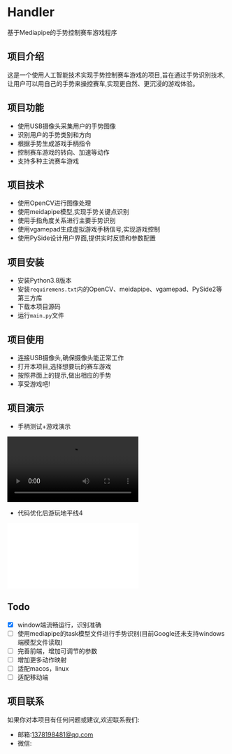 # Handler
基于Mediapipe的手势控制赛车游戏程序

## 项目介绍

这是一个使用人工智能技术实现手势控制赛车游戏的项目,旨在通过手势识别技术,让用户可以用自己的手势来操控赛车,实现更自然、更沉浸的游戏体验。

## 项目功能

- 使用USB摄像头采集用户的手势图像
- 识别用户的手势类别和方向
- 根据手势生成游戏手柄指令
- 控制赛车游戏的转向、加速等动作
- 支持多种主流赛车游戏

## 项目技术

- 使用OpenCV进行图像处理
- 使用meidapipe模型,实现手势关键点识别
- 使用手指角度关系进行主要手势识别
- 使用vgamepad生成虚拟游戏手柄信号,实现游戏控制
- 使用PySide设计用户界面,提供实时反馈和参数配置

## 项目安装

- 安装Python3.8版本
- 安装`requiremens.txt`内的OpenCV、meidapipe、vgamepad、PySide2等第三方库
- 下载本项目源码
- 运行`main.py`文件

## 项目使用

- 连接USB摄像头,确保摄像头能正常工作
- 打开本项目,选择想要玩的赛车游戏
- 按照界面上的提示,做出相应的手势
- 享受游戏吧!
## 项目演示

- 手柄测试+游戏演示

<video src="D:\racingcontroller\Handler\demo\demo.mp4"></video>

- 代码优化后游玩地平线4

<iframe src="//player.bilibili.com/player.html?aid=363126433&bvid=BV1r94y1s7bv&cid=1261056072&p=1" scrolling="no" border="0" frameborder="no" framespacing="0" allowfullscreen="true"> </iframe>

## Todo

- [x] window端流畅运行，识别准确
- [ ] 使用mediapipe的task模型文件进行手势识别(目前Google还未支持windows端模型文件读取)
- [ ] 完善前端，增加可调节的参数
- [ ] 增加更多动作映射
- [ ] 适配macos，linux
- [ ] 适配移动端

## 项目联系

如果你对本项目有任何问题或建议,欢迎联系我们:

- 邮箱:1378198481@qq.com
- 微信:
